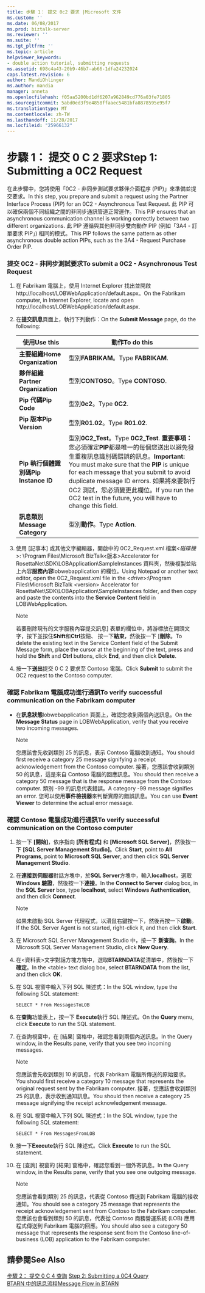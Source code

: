 ```yaml
---
title: 步驟 1： 提交 0c2 要求 |Microsoft 文件
ms.custom: ''
ms.date: 06/08/2017
ms.prod: biztalk-server
ms.reviewer: ''
ms.suite: ''
ms.tgt_pltfrm: ''
ms.topic: article
helpviewer_keywords:
- double action tutorial, submitting requests
ms.assetid: 698c4a43-20b9-46b7-ab66-1dfa24232024
caps.latest.revision: 6
author: MandiOhlinger
ms.author: mandia
manager: anneta
ms.openlocfilehash: f05aa5200bd1df6207a962849cd776a03fe71805
ms.sourcegitcommit: 5abd0ed3f9e4858ffaaec5481bfa8878595e95f7
ms.translationtype: MT
ms.contentlocale: zh-TW
ms.lasthandoff: 11/28/2017
ms.locfileid: "25966132"
---
```

# <a name="step-1-submitting-a-0c2-request"></a><span data-ttu-id="b406f-102">步驟 1： 提交 0 C 2 要求</span><span class="sxs-lookup"><span data-stu-id="b406f-102">Step 1: Submitting a 0C2 Request</span></span>
<span data-ttu-id="b406f-103">在此步驟中，您將使用「0C2 - 非同步測試要求夥伴介面程序 (PIP)」來準備並提交要求。</span><span class="sxs-lookup"><span data-stu-id="b406f-103">In this step, you prepare and submit a request using the Partner Interface Process (PIP) for an 0C2 - Asynchronous Test Request.</span></span> <span data-ttu-id="b406f-104">此 PIP 可以確保兩個不同組織之間的非同步通訊管道正常運作。</span><span class="sxs-lookup"><span data-stu-id="b406f-104">This PIP ensures that an asynchronous communication channel is working correctly between two different organizations.</span></span> <span data-ttu-id="b406f-105">此 PIP 遵循與其他非同步雙向動作 PIP (例如「3A4 - 訂單要求 PIP」) 相同的模式。</span><span class="sxs-lookup"><span data-stu-id="b406f-105">This PIP follows the same pattern as other asynchronous double action PIPs, such as the 3A4 - Request Purchase Order PIP.</span></span>  
  
### <a name="to-submit-a-0c2---asynchronous-test-request"></a><span data-ttu-id="b406f-106">提交 0C2 - 非同步測試要求</span><span class="sxs-lookup"><span data-stu-id="b406f-106">To submit a 0C2 - Asynchronous Test Request</span></span>  
  
1.  <span data-ttu-id="b406f-107">在 Fabrikam 電腦上，使用 Internet Explorer 找出並開啟 http://localhost/LOBWebApplication/default.aspx。</span><span class="sxs-lookup"><span data-stu-id="b406f-107">On the Fabrikam computer, in Internet Explorer, locate and open http://localhost/LOBWebApplication/default.aspx.</span></span>  
  
2.  <span data-ttu-id="b406f-108">在**提交訊息**頁面上，執行下列動作：</span><span class="sxs-lookup"><span data-stu-id="b406f-108">On the **Submit Message** page, do the following:</span></span>  
  
    |<span data-ttu-id="b406f-109">使用</span><span class="sxs-lookup"><span data-stu-id="b406f-109">Use this</span></span>|<span data-ttu-id="b406f-110">動作</span><span class="sxs-lookup"><span data-stu-id="b406f-110">To do this</span></span>|  
    |--------------|----------------|  
    |<span data-ttu-id="b406f-111">**主要組織**</span><span class="sxs-lookup"><span data-stu-id="b406f-111">**Home Organization**</span></span>|<span data-ttu-id="b406f-112">型別**FABRIKAM**。</span><span class="sxs-lookup"><span data-stu-id="b406f-112">Type **FABRIKAM**.</span></span>|  
    |<span data-ttu-id="b406f-113">**夥伴組織**</span><span class="sxs-lookup"><span data-stu-id="b406f-113">**Partner Organization**</span></span>|<span data-ttu-id="b406f-114">型別**CONTOSO**。</span><span class="sxs-lookup"><span data-stu-id="b406f-114">Type **CONTOSO**.</span></span>|  
    |<span data-ttu-id="b406f-115">**Pip 代碼**</span><span class="sxs-lookup"><span data-stu-id="b406f-115">**Pip Code**</span></span>|<span data-ttu-id="b406f-116">型別**0c2**。</span><span class="sxs-lookup"><span data-stu-id="b406f-116">Type **0C2**.</span></span>|  
    |<span data-ttu-id="b406f-117">**Pip 版本**</span><span class="sxs-lookup"><span data-stu-id="b406f-117">**Pip Version**</span></span>|<span data-ttu-id="b406f-118">型別**R01.02**。</span><span class="sxs-lookup"><span data-stu-id="b406f-118">Type **R01.02**.</span></span>|  
    |<span data-ttu-id="b406f-119">**Pip 執行個體識別碼**</span><span class="sxs-lookup"><span data-stu-id="b406f-119">**Pip Instance ID**</span></span>|<span data-ttu-id="b406f-120">型別**0C2_Test**。</span><span class="sxs-lookup"><span data-stu-id="b406f-120">Type **0C2_Test**.</span></span> <span data-ttu-id="b406f-121">**重要事項：** 您必須確定**PIP**都是唯一的每個您送出以避免發生重複訊息識別碼錯誤的訊息。</span><span class="sxs-lookup"><span data-stu-id="b406f-121">**Important:**  You must make sure that the **PIP** is unique for each message that you submit to avoid duplicate message ID errors.</span></span> <span data-ttu-id="b406f-122">如果將來要執行 0C2 測試，您必須變更此欄位。</span><span class="sxs-lookup"><span data-stu-id="b406f-122">If you run the 0C2 test in the future, you will have to change this field.</span></span>|  
    |<span data-ttu-id="b406f-123">**訊息類別**</span><span class="sxs-lookup"><span data-stu-id="b406f-123">**Message Category**</span></span>|<span data-ttu-id="b406f-124">型別**動作**。</span><span class="sxs-lookup"><span data-stu-id="b406f-124">Type **Action**.</span></span>|  
  
3.  <span data-ttu-id="b406f-125">使用 [記事本] 或其他文字編輯器，開啟中的 0C2_Request.xml 檔案\<*磁碟機*\>: \Program Files\Microsoft BizTalk\<版本\>Accelerator for RosettaNet\SDK\LOBApplication\SampleInstances 資料夾，然後複製並貼上內容**服務內容**lobwebapplication 的欄位。</span><span class="sxs-lookup"><span data-stu-id="b406f-125">Using Notepad or another text editor, open the 0C2_Request.xml file in the \<*drive*\>:\Program Files\Microsoft BizTalk \<version\> Accelerator for RosettaNet\SDK\LOBApplication\SampleInstances folder, and then copy and paste the contents into the **Service Content** field in LOBWebApplication.</span></span>  
  
    > [!NOTE]
    >  <span data-ttu-id="b406f-126">若要刪除現有的文字服務內容提交訊息] 表單的欄位中，將游標放在開頭文字，按下並按住**Shift**和**Ctrl**按鈕、 按一下**結束**，然後按一下 [**刪除**。</span><span class="sxs-lookup"><span data-stu-id="b406f-126">To delete the existing text in the Service Content field of the Submit Message form, place the cursor at the beginning of the text, press and hold the **Shift** and **Ctrl** buttons, click **End**, and then click **Delete**.</span></span>  
  
4.  <span data-ttu-id="b406f-127">按一下**送出**提交 0 C 2 要求至 Contoso 電腦。</span><span class="sxs-lookup"><span data-stu-id="b406f-127">Click **Submit** to submit the 0C2 request to the Contoso computer.</span></span>  
  
### <a name="to-verify-successful-communication-on-the-fabrikam-computer"></a><span data-ttu-id="b406f-128">確認 Fabrikam 電腦成功進行通訊</span><span class="sxs-lookup"><span data-stu-id="b406f-128">To verify successful communication on the Fabrikam computer</span></span>  
  
-   <span data-ttu-id="b406f-129">在**訊息狀態**lobwebapplication 頁面上，確認您收到兩個內送訊息。</span><span class="sxs-lookup"><span data-stu-id="b406f-129">On the **Message Status** page in LOBWebApplication, verify that you receive two incoming messages.</span></span>  
  
    > [!NOTE]
    >  <span data-ttu-id="b406f-130">您應該會先收到類別 25 的訊息，表示 Contoso 電腦收到通知。</span><span class="sxs-lookup"><span data-stu-id="b406f-130">You should first receive a category 25 message signifying a receipt acknowledgement from the Contoso computer.</span></span> <span data-ttu-id="b406f-131">接著，您應該會收到類別 50 的訊息，這是來自 Contoso 電腦的回應訊息。</span><span class="sxs-lookup"><span data-stu-id="b406f-131">You should then receive a category 50 message that is the response message from the Contoso computer.</span></span> <span data-ttu-id="b406f-132">類別 -99 的訊息代表錯誤。</span><span class="sxs-lookup"><span data-stu-id="b406f-132">A category -99 message signifies an error.</span></span> <span data-ttu-id="b406f-133">您可以使用**事件檢視器**來判斷實際的錯誤訊息。</span><span class="sxs-lookup"><span data-stu-id="b406f-133">You can use **Event Viewer** to determine the actual error message.</span></span>  
  
### <a name="to-verify-successful-communication-on-the-contoso-computer"></a><span data-ttu-id="b406f-134">確認 Contoso 電腦成功進行通訊</span><span class="sxs-lookup"><span data-stu-id="b406f-134">To verify successful communication on the Contoso computer</span></span>  
  
1.  <span data-ttu-id="b406f-135">按一下 **[開始]**，依序指向 **[所有程式]** 和 **[Microsoft SQL Server]**，然後按一下 **[SQL Server Management Studio]**。</span><span class="sxs-lookup"><span data-stu-id="b406f-135">Click **Start**, point to **All Programs**, point to **Microsoft SQL Server**, and then click **SQL Server Management Studio**.</span></span>  
  
2.  <span data-ttu-id="b406f-136">在**連接到伺服器**對話方塊中，於**SQL Server**方塊中，輸入**localhost**，選取**Windows 驗證**，然後按一下**連接**。</span><span class="sxs-lookup"><span data-stu-id="b406f-136">In the **Connect to Server** dialog box, in the **SQL Server** box, type **localhost**, select **Windows Authentication**, and then click **Connect**.</span></span>  
  
    > [!NOTE]
    >  <span data-ttu-id="b406f-137">如果未啟動 SQL Server 代理程式，以滑鼠右鍵按一下，然後再按一下**啟動**。</span><span class="sxs-lookup"><span data-stu-id="b406f-137">If the SQL Server Agent is not started, right-click it, and then click **Start**.</span></span>  
  
3.  <span data-ttu-id="b406f-138">在 Microsoft SQL Server Management Studio 中，按一下 **新查詢**。</span><span class="sxs-lookup"><span data-stu-id="b406f-138">In the Microsoft SQL Server Management Studio, click **New Query**.</span></span>  
  
4.  <span data-ttu-id="b406f-139">在\<資料表\>文字對話方塊方塊中，選取**BTARNDATA**從清單中，然後按一下**確定**。</span><span class="sxs-lookup"><span data-stu-id="b406f-139">In the \<table\> text dialog box, select **BTARNDATA** from the list, and then click **OK**.</span></span>  
  
5.  <span data-ttu-id="b406f-140">在 SQL 視窗中輸入下列 SQL 陳述式：</span><span class="sxs-lookup"><span data-stu-id="b406f-140">In the SQL window, type the following SQL statement:</span></span>  
  
    ```  
    SELECT * From MessagesToLOB  
    ```  
  
6.  <span data-ttu-id="b406f-141">在**查詢**功能表上，按一下  **Execute**執行 SQL 陳述式。</span><span class="sxs-lookup"><span data-stu-id="b406f-141">On the **Query** menu, click **Execute** to run the SQL statement.</span></span>  
  
7.  <span data-ttu-id="b406f-142">在查詢視窗中，在 [結果] 窗格中，確認您看到兩個內送訊息。</span><span class="sxs-lookup"><span data-stu-id="b406f-142">In the Query window, in the Results pane, verify that you see two incoming messages.</span></span>  
  
    > [!NOTE]
    >  <span data-ttu-id="b406f-143">您應該會先收到類別 10 的訊息，代表 Fabrikam 電腦所傳送的原始要求。</span><span class="sxs-lookup"><span data-stu-id="b406f-143">You should first receive a category 10 message that represents the original request sent by the Fabrikam computer.</span></span> <span data-ttu-id="b406f-144">接著，您應該會收到類別 25 的訊息，表示收到通知訊息。</span><span class="sxs-lookup"><span data-stu-id="b406f-144">You should then receive a category 25 message signifying the receipt acknowledgement message.</span></span>  
  
8.  <span data-ttu-id="b406f-145">在 SQL 視窗中輸入下列 SQL 陳述式：</span><span class="sxs-lookup"><span data-stu-id="b406f-145">In the SQL window, type the following SQL statement:</span></span>  
  
    ```  
    SELECT * From MessagesFromLOB  
    ```  
  
9. <span data-ttu-id="b406f-146">按一下**Execute**執行 SQL 陳述式。</span><span class="sxs-lookup"><span data-stu-id="b406f-146">Click **Execute** to run the SQL statement.</span></span>  
  
10. <span data-ttu-id="b406f-147">在 [查詢] 視窗的 [結果] 窗格中，確認您看到一個外寄訊息。</span><span class="sxs-lookup"><span data-stu-id="b406f-147">In the Query window, in the Results pane, verify that you see one outgoing message.</span></span>  
  
    > [!NOTE]
    >  <span data-ttu-id="b406f-148">您應該會看到類別 25 的訊息，代表從 Contoso 傳送到 Fabrikam 電腦的接收通知。</span><span class="sxs-lookup"><span data-stu-id="b406f-148">You should see a category 25 message that represents the receipt acknowledgement sent from Contoso to the Fabrikam computer.</span></span> <span data-ttu-id="b406f-149">您應該也會看到類別 50 的訊息，代表從 Contoso 商務營運系統 (LOB) 應用程式傳送到 Fabrikam 電腦的回應。</span><span class="sxs-lookup"><span data-stu-id="b406f-149">You should also see a category 50 message that represents the response sent from the Contoso line-of-business (LOB) application to the Fabrikam computer.</span></span>  
  
## <a name="see-also"></a><span data-ttu-id="b406f-150">請參閱</span><span class="sxs-lookup"><span data-stu-id="b406f-150">See Also</span></span>  
 <span data-ttu-id="b406f-151">[步驟 2： 提交 0 C 4 查詢](../../adapters-and-accelerators/accelerator-rosettanet/step-2-submitting-a-0c4-query.md) </span><span class="sxs-lookup"><span data-stu-id="b406f-151">[Step 2: Submitting a 0C4 Query](../../adapters-and-accelerators/accelerator-rosettanet/step-2-submitting-a-0c4-query.md) </span></span>  
 [<span data-ttu-id="b406f-152">BTARN 中的訊息流程</span><span class="sxs-lookup"><span data-stu-id="b406f-152">Message Flow in BTARN</span></span>](../../adapters-and-accelerators/accelerator-rosettanet/message-flow-in-btarn.md)